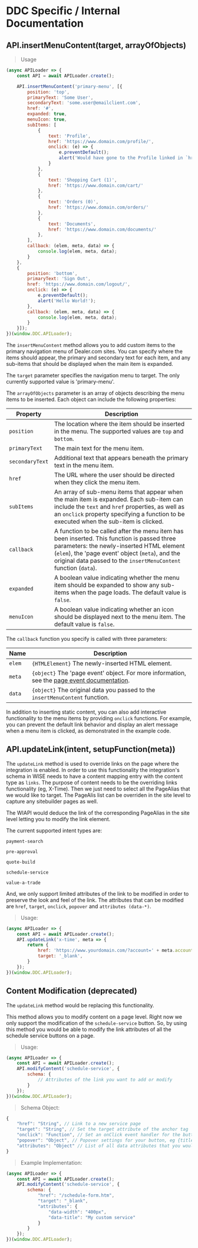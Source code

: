 # DDC Specific / Internal Documentation

## API.insertMenuContent(target, arrayOfObjects)

> Usage

```javascript
(async APILoader => {
	const API = await APILoader.create();

	API.insertMenuContent('primary-menu', [{
		position: 'top',
		primaryText: 'Some User',
		secondaryText: 'some.user@emailclient.com',
		href: '#',
		expanded: true,
		menuIcon: true,
		subItems: [
			{
				text: 'Profile',
				href: 'https://www.domain.com/profile/',
				onclick: (e) => {
					e.preventDefault();
					alert('Would have gone to the Profile linked in `href`, but preventDefault stopped it.');
				}
			},
			{
				text: 'Shopping Cart (1)',
				href: 'https://www.domain.com/cart/'
			},
			{
				text: 'Orders (0)',
				href: 'https://www.domain.com/orders/'
			},
			{
				text: 'Documents',
				href: 'https://www.domain.com/documents/'
			},
		],
		callback: (elem, meta, data) => {
			console.log(elem, meta, data);
		}
	},
	{
		position: 'bottom',
		primaryText: 'Sign Out',
		href: 'https://www.domain.com/logout/',
		onclick: (e) => {
			e.preventDefault();
			alert('Hello World!');
		},
		callback: (elem, meta, data) => {
			console.log(elem, meta, data);
		}
	}]);
})(window.DDC.APILoader);
```

The `insertMenuContent` method allows you to add custom items to the primary navigation menu of Dealer.com sites. You can specify where the items should appear, the primary and secondary text for each item, and any sub-items that should be displayed when the main item is expanded.

The `target` parameter specifies the navigation menu to target. The only currently supported value is 'primary-menu'.

The `arrayOfObjects` parameter is an array of objects describing the menu items to be inserted. Each object can include the following properties:

Property | Description
-------------- | --------------
`position` | The location where the item should be inserted in the menu. The supported values are `top` and `bottom`.
`primaryText` | The main text for the menu item.
`secondaryText` | Additional text that appears beneath the primary text in the menu item.
`href` | The URL where the user should be directed when they click the menu item.
`subItems` | An array of sub-menu items that appear when the main item is expanded. Each sub-item can include the `text` and `href` properties, as well as an `onclick` property specifying a function to be executed when the sub-item is clicked.
`callback` | A function to be called after the menu item has been inserted. This function is passed three parameters: the newly-inserted HTML element (`elem`), the 'page event' object (`meta`), and the original data passed to the `insertMenuContent` function (`data`).
`expanded` | A boolean value indicating whether the menu item should be expanded to show any sub-items when the page loads. The default value is `false`.
`menuIcon` | A boolean value indicating whether an icon should be displayed next to the menu item. The default value is `false`.

The `callback` function you specify is called with three parameters:

Name | Description
-------------- | --------------
`elem` | `{HTMLElement}` The newly-inserted HTML element.
`meta` | `{object}` The 'page event' object. For more information, see the [page event documentation](https://dealerdotcom.github.io/web-integration-api-docs/#page-event).
`data` | `{object}` The original data you passed to the `insertMenuContent` function.

In addition to inserting static content, you can also add interactive functionality to the menu items by providing `onclick` functions. For example, you can prevent the default link behavior and display an alert message when a menu item is clicked, as demonstrated in the example code.


## API.updateLink(intent, setupFunction(meta))
The `updateLink` method is used to override links on the page where the integration is enabled. 
In order to use this functionality the integration's schema in WISE needs to have a content mapping entry with the content type as `links`.
The purpose of content needs to be the overriding links functionality (eg, X-Time). Then we just need to select all the PageAlias that we would like to target.
The PageAlis list can be overriden in the site level to capture any sitebuilder pages as well.

The WIAPI would deduce the link of the corresponding PageAlias in the site level letting you to modify the link element.

The current supported intent types are: 

`payment-search`

`pre-approval`

`quote-build`

`schedule-service`

`value-a-trade`

And, we only support limited attributes of the link to be modified in order to preserve the look and feel of the link.
The attributes that can be modified are `href`, `target`, `onclick`, `popover` and `attributes (data-*)`.

> Usage:

```javascript
(async APILoader => {
	const API = await APILoader.create();
	API.updateLink('x-time', meta => {
		return {
			href: 'https://www.yourdomain.com/?account=' + meta.accountId,
			target: '_blank',
		}
	});
})(window.DDC.APILoader);
```

## Content Modification (deprecated)

The `updateLink` method would be replacing this functionality.

This method allows you to modify content on a page level. Right now we only support the modification of the `schedule-service` button. So, by using this method you would be able to modify the link attributes of all the schedule service buttons on a page.

> Usage:

```javascript
(async APILoader => {
	const API = await APILoader.create();
	API.modifyContent('schedule-service', {
		schema: {
			// Attributes of the link you want to add or modify
		}
	});
})(window.DDC.APILoader);
```

> Schema Object:

```javascript
{
	"href": "String", // Link to a new service page
	"target": "String", // Set the target attribute of the anchor tag
	"onclick": "Function", // Set an onClick event handler for the button. Remember to reset the href of the button while setting a click event.
	"popover": "Object", // Popover settings for your button, eg {title: "heading", content: "popover text"}
	"attributes": "Object" // List of all data attributes that you would want to add to the button
}
```

> Example Implementation:

```javascript
(async APILoader => {
	const API = await APILoader.create();
	API.modifyContent('schedule-service', {
		schema: {
			"href": "/schedule-form.htm",
			"target": "_blank",
			"attributes": {
				"data-width": "400px",
				"data-title": "My custom service"
			}
		}
	});
})(window.DDC.APILoader);
```
